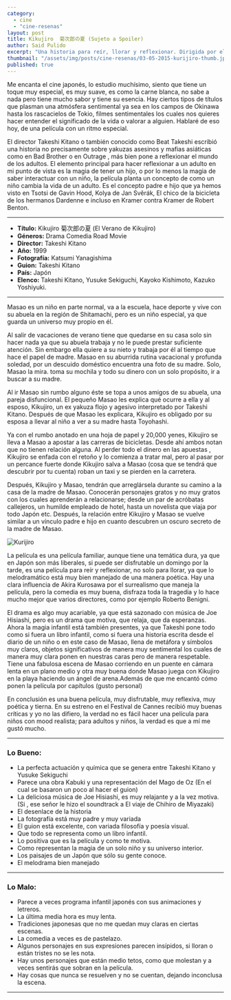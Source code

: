 ```yaml
---
category: 
  - cine
  - "cine-resenas"
layout: post
title: Kikujiro  菊次郎の夏 (Sujeto a Spoiler)
author: Said Pulido
excerpt: "Una historia para reír, llorar y reflexionar. Dirigida por el japonés Takeshi Kitano"
thumbnail: "/assets/img/posts/cine-resenas/03-05-2015-kurijiro-thumb.jpg"
published: true
---
```


Me encanta el cine japonés, lo estudio muchísimo, siento que tiene un toque muy especial, es muy suave, es como la carne blanca, no sabe a nada pero tiene mucho sabor y tiene su esencia. Hay ciertos tipos de títulos que plasman una atmósfera sentimental ya sea en los campos de Okinawa hasta los rascacielos de Tokio, filmes sentimentales los cuales nos quieres hacer entender el significado de la vida o valorar a alguien. Hablaré de eso hoy, de una película con un ritmo especial. 

El director Takeshi Kitano o también conocido como Beat Takeshi escribió una historia no precisamente sobre yakuzas asesinos y mafias asiáticas como en Bad Brother o en Outrage , más bien pone a reflexionar el mundo de los adultos. El elemento principal para hacer reflexionar  a un adulto en mi punto de vista es la magia de tener un hijo, o por lo menos la magia de saber interactuar con un niño, la película planta un concepto  de como un niño cambia la vida de un adulto. Es el concepto padre e hijo que ya hemos visto en Tsotsi de Gavin Hood, Kolya de Jan Svěrák, El chico de la bicicleta de los hermanos Dardenne e incluso en Kramer contra Kramer de Robert Benton.

<hr>

- **Título:** Kikujiro  菊次郎の夏 (El Verano de Kikujiro)
- **Géneros:** Drama Comedia Road Movie
- **Director:** Takeshi Kitano
- **Año:** 1999
- **Fotografía:** Katsumi Yanagishima
- **Guion:** 	Takeshi Kitano
- **País:** Japón 
- **Elenco:** 	Takeshi Kitano, Yusuke Sekiguchi, Kayoko Kishimoto, Kazuko Yoshiyuki.

<hr>

Masao es un niño en parte normal, va a la escuela, hace deporte y vive con su abuela en la región de Shitamachi, pero es un niño especial, ya que guarda un universo muy propio en él.

Al salir de vacaciones de verano tiene que quedarse en su casa solo sin hacer nada ya que su abuela trabaja y no le puede prestar suficiente atención. Sin embargo ella quiere a su nieto y trabaja por él al tiempo que hace el papel de madre. Masao en su aburrida rutina vacacional y profunda soledad, por un descuido doméstico encuentra una foto de su madre. Solo, Masao la mira. toma su mochila y todo su dinero con un solo propósito, ir a buscar a su madre.

Al ir Masao sin rumbo alguno éste se topa a unos amigos de su abuela, una pareja disfuncional. El pequeño Masao les explica qué ocurre a ella y al esposo, Kikujiro, un ex yakuza flojo y agesivo interpretado por Takeshi Kitano. Después de que Masao les explicara, Kikujiro es obligado por su esposa a llevar al niño a ver a su madre hasta Toyohashi.

Ya con el rumbo anotado en una hoja de papel y 20,000 yenes, Kikujiro se lleva a Masao a apostar a las carreras de bicicletas. Desde ahí ambos notan que no tienen relación alguna. Al perder todo el dinero en las apuestas , Kikujiro se enfada con el retoño y lo comienza a tratar mal, pero al pasar por un percance fuerte donde Kikujiro salva a Masao (cosa que se tendrá que descubrir por tu cuenta) roban un taxi y se pierden en la carretera.

Después, Kikujiro y Masao, tendrán que arreglársela durante su camino a la casa de la madre de Masao. Conocerán personajes gratos y no muy gratos con los cuales aprenderán a relacionarse; desde un par de acróbatas callejeros, un humilde empleado de hotel, hasta un novelista que viaja por todo Japón etc. Después, la relación entre Kikujiro y Masao se vuelve similar a un vínculo padre e hijo en cuanto descubren un oscuro secreto de la madre de Masao.

![Kurijiro](/assets/img/posts/cine-resenas/03-05-2015-kurijiro-thumb.jpg)

La película es una película familiar, aunque tiene una temática dura, ya que en Japón son más liberales, si puede ser disfrutable un domingo por la tarde, es una película para reír y reflexionar, no solo para llorar, ya que lo melodramático está muy bien manejado de una manera poética. Hay una clara influencia de Akira Kurosawa  por el surrealismo que maneja la película, pero la comedia es muy buena, disfraza toda la tragedia y lo hace mucho mejor que varios directores, como por ejemplo Roberto Benigni.

El drama es algo muy acariable, ya que está sazonado con música de Joe Hisiashi, pero es un drama que motiva, que relaja, que da esperanzas. Ahora la magia infantil está también presentes, ya que Takeshi pone todo como si fuera un libro infantil, como si fuera una historia escrita desde el diario de un niño o en este caso de Masao, llena de metáfora y símbolos muy claros, objetos significativos de manera muy sentimental los cuales de manera muy clara ponen en nuestras caras pero de manera respetable. Tiene una fabulosa escena de Masao corriendo en un puente  en cámara lenta en un plano medio y otra muy buena donde Masao juega con Kikujiro en la playa haciendo un ángel de arena.Además de que me encantó cómo ponen la película por capítulos (gusto personal)

En conclusión es una buena película, muy disfrutable, muy reflexiva, muy poética y tierna. En su estreno en el Festival de Cannes recibió muy buenas críticas y yo no las difiero, la verdad no es fácil hacer una película para niños con mood realista; para adultos y niños, la verdad es que a mí me gustó mucho.

<hr>

### Lo Bueno: 

* La perfecta actuación y química que se genera entre Takeshi Kitano y Yusuke Sekiguchi
* Parece una obra Kabuki y una representación del Mago de Oz (En el cual se basaron un poco al hacer el guion)
* La deliciosa música de Joe Hisiashi, es muy relajante y a la vez motiva. (Si , ese señor le hizo el soundtrack a El viaje de Chihiro de Miyazaki)
* El desenlace de la historia
* La fotografía está muy padre y muy variada
* El guion está excelente, con variada filosofía y poesía visual.
* Que todo se representa como un libro infantil.
* Lo positiva que es la película y como te motiva.
* Como representan la magia de un solo niño y su universo interior.
* Los paisajes de un Japón que sólo su gente conoce.
* El melodrama bien manejado

<hr>

### Lo Malo:

* Parece a veces programa infantil japonés con sus animaciones y letreros.
* La última media hora es muy lenta.
* Tradiciones japonesas que no me quedan muy claras en ciertas escenas.
* La comedia a veces es de pastelazo. 
* Algunos personajes en sus expresiones parecen insípidos, si lloran o están tristes no se les nota.
* Hay unos personajes que están medio tetos, como que molestan y a veces sentirás que sobran en la película.
* Hay cosas que nunca se resuelven y no se cuentan, dejando inconclusa la escena.

<hr>
